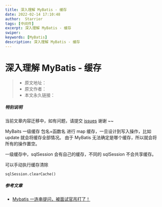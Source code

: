 ```yaml
---
title: 深入理解 MyBatis - 缓存
date: 2022-02-14 17:10:48
author:  Starrier
tags: [中间件]
excerpt: 深入理解 MyBatis - 缓存
swiper:
keywords: [MyBatis]
description: 深入理解 MyBatis - 缓存
---
```


# 深入理解 MyBatis - 缓存

> * 原文地址：[]()
> * 原文作者：[]()
> * 本文永久链接：[]()

##### **特别说明**

当前文章内容迁移中，如有问题，请提交 [issues](https://github.com/Starrier/starrier.github.io/issues) 谢谢 ~~

MyBaits 一级缓存
包名+函数名 进行 map 缓存，一旦设计到写入操作，比如 update 就会将缓存全部情况。
由于 MyBatis 无法确定是哪个缓存，所以就会将所有的操作置空。

一级缓存中，sqlSession 会有自己的缓存，不同的 sqlSession 不会共享缓存。

可以手动执行缓存清除

`sqlSession.clearCache()`

##### 参考文章

- [Mybatis 一连串提问，被面试官吊打了！](https://zhuanlan.zhihu.com/p/464162932)
